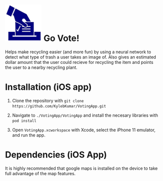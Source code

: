 # ![logo](https://github.com/KylebKumar/VotingApp/blob/main/VotingApp/VotingApp/Assets.xcassets/AppIcon.appiconset/pnghut_ballot-voting-election-clip-art-logo-1.png) Go Vote!

Helps make recycling easier (and more fun) by using a neural network to detect what type of trash a user takes an image of. Also gives an estimated dollar amount that the user could recieve for recycling the item and points the user to a nearby recycling plant. 

# Installation (iOS app)

1. Clone the repository with `git clone https://github.com/KylebKumar/VotingApp.git` 

2. Navigate to `./VotingApp/VotingApp` and install the necesary libraries with `pod install`

3. Open `VotingApp.xcworkspace` with Xcode, select the iPhone 11 emulator, and run the app.


# Dependencies (iOS App)

It is highly recommended that google maps is installed on the device to take full advantage of the map features.
